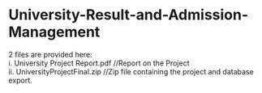 # University-Result-and-Admission-Management<br>
2 files are provided here:<br>
i. University Project Report.pdf   //Report on the Project<br>
ii. UniversityProjectFinal.zip	   //Zip file containing the project and database export.
